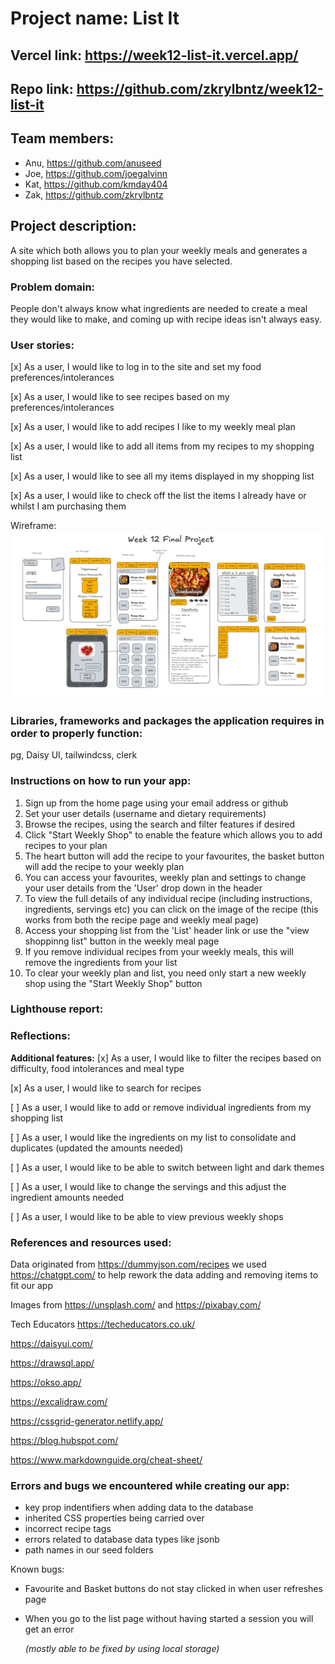 # Project name: List It

## Vercel link: https://week12-list-it.vercel.app/

## Repo link: https://github.com/zkrylbntz/week12-list-it

## Team members:

- Anu, https://github.com/anuseed
- Joe, https://github.com/joegalvinn
- Kat, https://github.com/kmday404
- Zak, https://github.com/zkrylbntz

## Project description:

A site which both allows you to plan your weekly meals and generates a shopping list based on the recipes you have selected.

### Problem domain:

People don't always know what ingredients are needed to create a meal they would like to make, and coming up with recipe ideas isn't always easy.

### User stories:

[x] As a user, I would like to log in to the site and set my food preferences/intolerances

[x] As a user, I would like to see recipes based on my preferences/intolerances

[x] As a user, I would like to add recipes I like to my weekly meal plan

[x] As a user, I would like to add all items from my recipes to my shopping list

[x] As a user, I would like to see all my items displayed in my shopping list

[x] As a user, I would like to check off the list the items I already have or whilst I am purchasing them

Wireframe: ![wireframe](./public/wireframe.png)

### Libraries, frameworks and packages the application requires in order to properly function:

pg, Daisy UI, tailwindcss, clerk

### Instructions on how to run your app:

1. Sign up from the home page using your email address or github
2. Set your user details (username and dietary requirements)
3. Browse the recipes, using the search and filter features if desired
4. Click "Start Weekly Shop" to enable the feature which allows you to add recipes to your plan
5. The heart button will add the recipe to your favourites, the basket button will add the recipe to your weekly plan
6. You can access your favourites, weekly plan and settings to change your user details from the 'User' drop down in the header
7. To view the full details of any individual recipe (including instructions, ingredients, servings etc) you can click on the image of the recipe (this works from both the recipe page and weekly meal page)
8. Access your shopping list from the 'List' header link or use the "view shoppinng list" button in the weekly meal page
9. If you remove individual recipes from your weekly meals, this will remove the ingredients from your list
10. To clear your weekly plan and list, you need only start a new weekly shop using the "Start Weekly Shop" button

### Lighthouse report:

### Reflections:

**Additional features:**
[x] As a user, I would like to filter the recipes based on difficulty, food intolerances and meal type

[x] As a user, I would like to search for recipes

[ ] As a user, I would like to add or remove individual ingredients from my shopping list

[ ] As a user, I would like the ingredients on my list to consolidate and duplicates (updated the amounts needed)

[ ] As a user, I would like to be able to switch between light and dark themes

[ ] As a user, I would like to change the servings and this adjust the ingredient amounts needed

[ ] As a user, I would like to be able to view previous weekly shops

### References and resources used:

Data originated from https://dummyjson.com/recipes we used https://chatgpt.com/ to help rework the data adding and removing items to fit our app

Images from https://unsplash.com/ and https://pixabay.com/

Tech Educators https://techeducators.co.uk/

https://daisyui.com/

https://drawsql.app/

https://okso.app/

https://excalidraw.com/

https://cssgrid-generator.netlify.app/

https://blog.hubspot.com/

https://www.markdownguide.org/cheat-sheet/

### Errors and bugs we encountered while creating our app:

- key prop indentifiers when adding data to the database
- inherited CSS properties being carried over
- incorrect recipe tags
- errors related to database data types like jsonb
- path names in our seed folders

Known bugs:

- Favourite and Basket buttons do not stay clicked in when user refreshes page
- When you go to the list page without having started a session you will get an error

  _(mostly able to be fixed by using local storage)_
